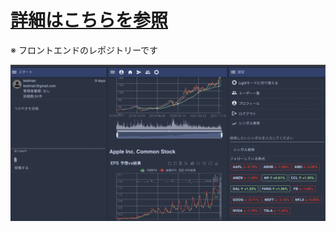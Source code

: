 # [詳細はこちらを参照](https://github.com/titti-008/app_211028_stock_sns_frontend_3)
※ フロントエンドのレポジトリーです

<img src="public/0_Screen_image.jpg" >